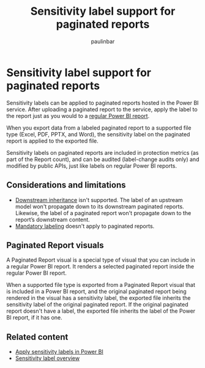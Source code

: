 ﻿---
title: Sensitivity label support for paginated reports
description: Learn about using sensitivity labels from Microsoft Purview Information Protection with paginated reports.
author: paulinbar
ms.author: painbar
manager: kfollis

ms.topic: conceptual
ms.custom:
ms.date: 04/01/2024
LocalizationGroup: Data from files
---
# Sensitivity label support for paginated reports

Sensitivity labels can be applied to paginated reports hosted in the Power BI service. After uploading a paginated report to the service, apply the label to the report just as you would to a [regular Power BI report](/power-bi/enterprise/service-security-apply-data-sensitivity-labels#apply-sensitivity-labels-in-the-power-bi-service).

When you export data from a labeled paginated report to a supported file type (Excel, PDF, PPTX, and Word), the sensitivity label on the paginated report is applied to the exported file.

Sensitivity labels on paginated reports are included in protection metrics (as part of the Report count), and can be audited (label-change audits only) and modified by public APIs, just like labels on regular Power BI reports.

## Considerations and limitations

* [Downstream inheritance](service-security-sensitivity-label-downstream-inheritance.md) isn't supported. The label of an upstream model won't propagate down to its downstream paginated reports. Likewise, the label of a paginated report won't propagate down to the report’s downstream content.
* [Mandatory labeling](mandatory-label-policy.md) doesn't apply to paginated reports.

## Paginated Report visuals

A Paginated Report visual is a special type of visual that you can include in a regular Power BI report. It renders a selected paginated report inside the regular Power BI report.

When a supported file type is exported from a Paginated Report visual that is included in a Power BI report, and the original paginated report being rendered in the visual has a sensitivity label, the exported file inherits the sensitivity label of the original paginated report. If the original paginated report doesn't have a label, the exported file inherits the label of the Power BI report, if it has one.

## Related content

* [Apply sensitivity labels in Power BI](/power-bi/enterprise/service-security-apply-data-sensitivity-labels)
* [Sensitivity label overview](/power-bi/enterprise/service-security-sensitivity-label-overview)
